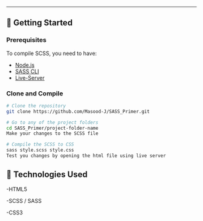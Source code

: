 
---

## 🚀 Getting Started

### Prerequisites

To compile SCSS, you need to have:

- [Node.js](https://nodejs.org/)
- [SASS CLI](https://sass-lang.com/install)
- [Live-Server](https://marketplace.visualstudio.com/items?itemName=ritwickdey.LiveServer)
### Clone and Compile

```bash
# Clone the repository
git clone https://github.com/Masood-J/SASS_Primer.git

# Go to any of the project folders
cd SASS_Primer/project-folder-name
Make your changes to the SCSS file

# Compile the SCSS to CSS
sass style.scss style.css
Test you changes by opening the html file using live server
```
## 🧰 Technologies Used
-HTML5

-SCSS / SASS

-CSS3
